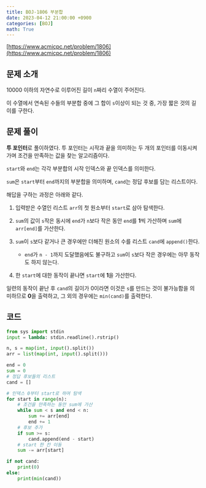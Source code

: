 ```yaml
---
title: BOJ-1806 부분합
date: 2023-04-12 21:00:00 +0900
categories: [BOJ]
math: True
---
```


[https://www.acmicpc.net/problem/1806](https://www.acmicpc.net/problem/1806)

## 문제 소개

10000 이하의 자연수로 이루어진 길이 `n`짜리 수열이 주어진다.

이 수열에서 연속된 수들의 부분합 중에 그 합이 `s`이상이 되는 것 중, 가장 짧은 것의 길이를 구한다.

## 문제 풀이

**투 포인터**로 풀이하였다. 투 포인터는 시작과 끝을 의미하는 두 개의 포인터를 이동시켜가며 조건을 만족하는 값을 찾는 알고리즘이다.

`start`와 `end`는 각각 부분합의 시작 인덱스와 끝 인덱스를 의미한다.

`sum`은 `start`부터 `end`까지의 부분합을 의미하며, `cand`는 정답 후보를 담는 리스트이다.

해답을 구하는 과정은 아래와 같다.

1. 입력받은 수열인 리스트 `arr`의 첫 원소부터 `start`로 삼아 탐색한다.

2. `sum`의 값이 `s`작은 동시에 `end`가 `n`보다 작은 동안 `end`를 **1**씩 가산하며 `sum`에 `arr[end]`를 가산한다.

3. `sum`이 `s`보다 같거나 큰 경우에만 더해진 원소의 수를 리스트 `cand`에 `append()`한다.
   
   * `end`가 `n - 1`까지 도달했음에도 불구하고 `sum`이 `s`보다 작은 경우에는 아무 동작도 하지 않는다.

4. 한 `start`에 대한 동작이 끝나면 `start`에 **1**을 가산한다.

일련의 동작이 끝난 후 `cand`의 길이가 0이라면 이것은 `s`를 만드는 것이 불가능함을 의미하므로 **0**을 출력하고, 그 외의 경우에는 `min(cand)`를 출력한다.

## 코드

```python
from sys import stdin
input = lambda: stdin.readline().rstrip()

n, s = map(int, input().split())
arr = list(map(int, input().split()))

end = 0
sum = 0
# 정답 후보들의 리스트
cand = []

# 인덱스 0부터 start로 하여 탐색
for start in range(n):
    # 조건을 만족하는 동안 sum에 가산
    while sum < s and end < n:
        sum += arr[end]
        end += 1
    # 후보 추가
    if sum >= s:
        cand.append(end - start)
    # start 한 칸 이동
    sum -= arr[start]

if not cand:
    print(0)
else:
    print(min(cand))

```

